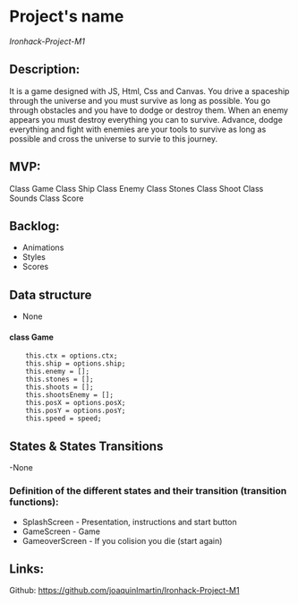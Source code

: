 # Project's name

*Ironhack-Project-M1*

## Description:
It is a game designed with JS, Html, Css and Canvas. You drive a spaceship through the universe and you must survive as long as possible. You go through obstacles and you have to dodge or destroy them. When an enemy appears you must destroy everything you can to survive. Advance, dodge everything and fight with enemies are your tools to survive as long as possible and cross the universe to survie to this journey.

## MVP:

Class Game
Class Ship 
Class Enemy
Class Stones
Class Shoot
Class Sounds
Class Score

## Backlog:

- Animations
- Styles
- Scores

## Data structure

- None
#### class Game

```
    this.ctx = options.ctx;
    this.ship = options.ship;
    this.enemy = [];
    this.stones = [];
    this.shoots = [];
    this.shootsEnemy = [];
    this.posX = options.posX;
    this.posY = options.posY;
    this.speed = speed; 
  ```

## States & States Transitions

-None
### Definition of the different states and their transition (transition functions):

- SplashScreen - Presentation, instructions and start button
- GameScreen - Game
- GameoverScreen - If you colision you die (start again)

## Links:

Github: https://github.com/joaquinlmartin/Ironhack-Project-M1

